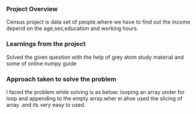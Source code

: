 ### Project Overview

 Census project is data set of people.where we have to find out the income depend on the age,sex,education and working hours.


### Learnings from the project

 Solved the given question with the help of grey atom study material and some of online numpy guide


### Approach taken to solve the problem

 I faced the problem while solving is as below:
 looping an array under for loop and appending to the empty array.wher ei ahve used the slicing of array .and its very easy to used.


